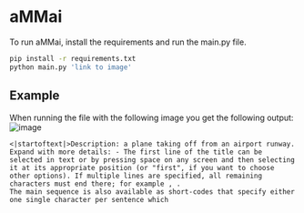 # aMMai
To run aMMai, install the requirements and run the main.py file.
```bash
pip install -r requirements.txt
python main.py 'link to image'
```

## Example

When running the file with the following image you get the following output:
![image](https://media.gettyimages.com/id/1303030943/nl/foto/vliegtuigen-die-bij-zonsopgang-landen.jpg?s=2048x2048&w=gi&k=20&c=WrY7CRK9fSeS3gC-V6Fmyu6aDO8EYEX4oxZN5NLT7gM=)
```
<|startoftext|>Description: a plane taking off from an airport runway. Expand with more details: - The first line of the title can be selected in text or by pressing space on any screen and then selecting it at its appropriate position (or "first", if you want to choose other options). If multiple lines are specified, all remaining characters must end there; for example , .
The main sequence is also available as short-codes that specify either one single character per sentence which
```